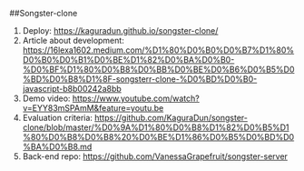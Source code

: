 ##Songster-clone

1. Deploy: https://kaguradun.github.io/songster-clone/
2. Article about development: https://16lexa1602.medium.com/%D1%80%D0%B0%D0%B7%D1%80%D0%B0%D0%B1%D0%BE%D1%82%D0%BA%D0%B0-%D0%BF%D1%80%D0%B8%D0%BB%D0%BE%D0%B6%D0%B5%D0%BD%D0%B8%D1%8F-songsterr-clone-%D0%BD%D0%B0-javascript-b8b00242a8bb
3. Demo video: https://www.youtube.com/watch?v=EYY83mSPAmM&feature=youtu.be
4. Evaluation criteria: https://github.com/KaguraDun/songster-clone/blob/master/%D0%9A%D1%80%D0%B8%D1%82%D0%B5%D1%80%D0%B8%D0%B8%20%D0%BE%D1%86%D0%B5%D0%BD%D0%BA%D0%B8.md
5. Back-end repo: https://github.com/VanessaGrapefruit/songster-server
